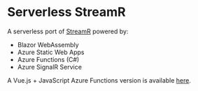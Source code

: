 # Serverless StreamR

A serverless port of [StreamR](https://github.com/SignalR/sample-StreamR) powered by:
* Blazor WebAssembly
* Azure Static Web Apps
* Azure Functions (C#)
* Azure SignalR Service

A Vue.js + JavaScript Azure Functions version is available [here](https://github.com/anthonychu/serverless-streamr).